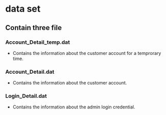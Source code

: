 # data set
## Contain three file

### Account_Detail_temp.dat 
* Contains the information about the customer account for a temprorary time.

### Account_Detail.dat 
* Contains the information about the customer account.

### Login_Detail.dat
* Contains the information about the admin login credential.
